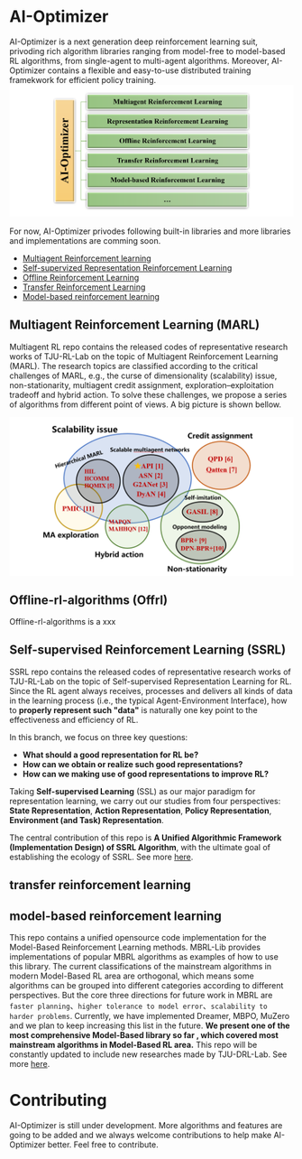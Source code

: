 # AI-Optimizer
AI-Optimizer is a next generation deep reinforcement learning suit, privoding rich algorithm libraries ranging from model-free to model-based RL algorithms, from single-agent to multi-agent algorithms. Moreover, AI-Optimizer contains a flexible and easy-to-use distributed training framekwork for efficient policy training.  
![](./images/framework1.png)

For now, AI-Optimizer privodes following built-in libraries and more libraries and implementations are comming soon.
- [Multiagent Reinforcement learning](marl)
- [Self-supervized Representation Reinforcement Learning](ssrl)
- [Offline Reinforcement Learning](offline-rl-algorithms)
- [Transfer Reinforcement Learning](transferrl)
- [Model-based reinforcement learning](mbrl)

## Multiagent Reinforcement Learning (MARL)
Multiagent RL repo contains the released codes of representative research works of TJU-RL-Lab on the topic of Multiagent Reinforcement Learning (MARL). The research topics are classified according to the critical challenges of MARL, e.g., the curse of dimensionality (scalability) issue, non-stationarity, multiagent credit assignment, exploration–exploitation tradeoff and hybrid action.  To solve these challenges, we propose a series of algorithms from different point of views. A big picture is shown bellow.

<p align="center"><img align="center" src="./multiagent-rl/assets/our-work.png" alt="our solutions"  /></p>



## Offline-rl-algorithms (Offrl)
Offline-rl-algorithms is a xxx

## Self-supervised Reinforcement Learning (SSRL)
SSRL repo contains the released codes of representative research works of TJU-RL-Lab on the topic of Self-supervised Representation Learning for RL. Since the RL agent always receives, processes and delivers all kinds of data in the learning process (i.e., the typical Agent-Environment Interface), 
how to **properly represent such "data"** is naturally one key point to the effectiveness and efficiency of RL.

In this branch, we focus on three key questions:
- **What should a good representation for RL be?**
- **How can we obtain or realize such good representations?**
- **How can we making use of good representations to improve RL?**

Taking **Self-supervised Learning** (SSL) as our major paradigm for representation learning, we carry out our studies from four perspectives: 
**State Representation**,
**Action Representation**,
**Policy Representation**,
**Environment (and Task) Representation**.

The central contribution of this repo is **A Unified Algorithmic Framework (Implementation Design) of SSRL Algorithm**,
with the ultimate goal of establishing the ecology of SSRL.
See more [here](https://github.com/TJU-DRL-LAB/self-supervised-rl).


## transfer reinforcement learning

## model-based reinforcement learning 
This repo contains a unified opensource code implementation for the Model-Based Reinforcement Learning methods. MBRL-Lib provides implementations of popular MBRL algorithms as examples of how to use this library. The current classifications of the mainstream algorithms in modern Model-Based RL area are orthogonal, which means some algorithms can be grouped into different categories according to different perspectives. But the core three directions for future work in MBRL are `faster planning`、`higher tolerance to model error`、`scalability to harder problems`. Currently, we have implemented Dreamer, MBPO, MuZero and we plan to keep increasing this list in the future. **We present one of the most comprehensive Model-Based  library so far , which covered most mainstream algorithms in Model-Based RL area.** This repo will be constantly updated to include new researches made by TJU-DRL-Lab. See more [here](https://github.com/TJU-DRL-LAB/model-based-rl/tree/master).

# Contributing
AI-Optimizer is still under development. More algorithms and features are going to be added and we always welcome contributions to help make AI-Optimizer better. Feel free to contribute.
